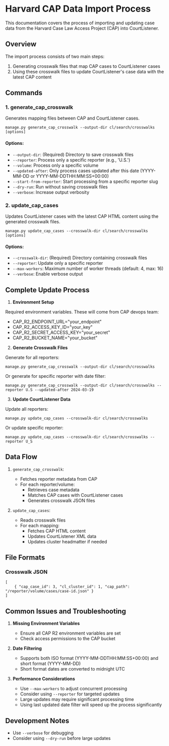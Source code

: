 # Harvard CAP Data Import Process

This documentation covers the process of importing and updating case data from
the Harvard Case Law Access Project (CAP) into CourtListener.

## Overview

The import process consists of two main steps:

1. Generating crosswalk files that map CAP cases to CourtListener cases
2. Using these crosswalk files to update CourtListener's case data with the
   latest CAP content

## Commands

### 1. generate_cap_crosswalk

Generates mapping files between CAP and CourtListener cases.

```
manage.py generate_cap_crosswalk --output-dir cl/search/crosswalks [options]
```

#### Options:

- `--output-dir`: (Required) Directory to save crosswalk files
- `--reporter`: Process only a specific reporter (e.g., 'U.S.')
- `--volume`: Process only a specific volume
- `--updated-after`: Only process cases updated after this date (YYYY-MM-DD or
  YYYY-MM-DDTHH:MM:SS+00:00)
- `--start-from-reporter`: Start processing from a specific reporter slug
- `--dry-run`: Run without saving crosswalk files
- `--verbose`: Increase output verbosity

### 2. update_cap_cases

Updates CourtListener cases with the latest CAP HTML content using the generated
crosswalk files.

```
manage.py update_cap_cases --crosswalk-dir cl/search/crosswalks [options]
```

#### Options:

- `--crosswalk-dir`: (Required) Directory containing crosswalk files
- `--reporter`: Update only a specific reporter
- `--max-workers`: Maximum number of worker threads (default: 4, max: 16)
- `--verbose`: Enable verbose output

## Complete Update Process

1. **Environment Setup**

Required environment variables. These will come from CAP devops team:

- CAP_R2_ENDPOINT_URL="your_endpoint"
- CAP_R2_ACCESS_KEY_ID="your_key"
- CAP_R2_SECRET_ACCESS_KEY="your_secret"
- CAP_R2_BUCKET_NAME="your_bucket"

2. **Generate Crosswalk Files**

Generate for all reporters:

```
manage.py generate_cap_crosswalk --output-dir cl/search/crosswalks
```

Or generate for specific reporter with date filter:

```
manage.py generate_cap_crosswalk --output-dir cl/search/crosswalks --reporter U.S --updated-after 2024-03-19
```

3. **Update CourtListener Data**

Update all reporters:

```
manage.py update_cap_cases --crosswalk-dir cl/search/crosswalks
```

Or update specific reporter:

```
manage.py update_cap_cases --crosswalk-dir cl/search/crosswalks --reporter U_S
```

## Data Flow

1. `generate_cap_crosswalk`:
   - Fetches reporter metadata from CAP
   - For each reporter/volume:
     - Retrieves case metadata
     - Matches CAP cases with CourtListener cases
     - Generates crosswalk JSON files

2. `update_cap_cases`:
   - Reads crosswalk files
   - For each mapping:
     - Fetches CAP HTML content
     - Updates CourtListener XML data
     - Updates cluster headmatter if needed

## File Formats

### Crosswalk JSON

```
[
    { "cap_case_id": 3, "cl_cluster_id": 1, "cap_path": "/reporter/volume/cases/case-id.json" }
]
```

## Common Issues and Troubleshooting

1. **Missing Environment Variables**
   - Ensure all CAP R2 environment variables are set
   - Check access permissions to the CAP bucket

2. **Date Filtering**
   - Supports both ISO format (YYYY-MM-DDTHH:MM:SS+00:00) and short format
     (YYYY-MM-DD)
   - Short format dates are converted to midnight UTC

3. **Performance Considerations**
   - Use `--max-workers` to adjust concurrent processing
   - Consider using `--reporter` for targeted updates
   - Large updates may require significant processing time
   - Using last updated date filter will speed up the process significantly

## Development Notes

- Use `--verbose` for debugging
- Consider using `--dry-run` before large updates
